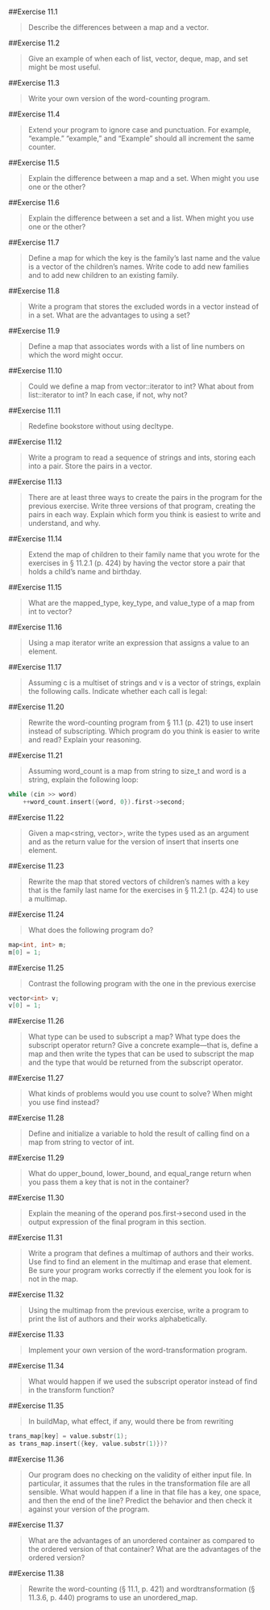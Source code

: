 
##Exercise 11.1

> Describe the differences between a map and a vector.

##Exercise 11.2

> Give an example of when each of list, vector, deque,
map, and set might be most useful.

##Exercise 11.3

> Write your own version of the word-counting program.

##Exercise 11.4

> Extend your program to ignore case and punctuation. For
example, “example.” “example,” and “Example” should all increment the same
counter.

##Exercise 11.5

> Explain the difference between a map and a set. When
might you use one or the other?

##Exercise 11.6

> Explain the difference between a set and a list. When
might you use one or the other?

##Exercise 11.7

> Define a map for which the key is the family’s last name and
the value is a vector of the children’s names. Write code to add new
families and to add new children to an existing family.

##Exercise 11.8

> Write a program that stores the excluded words in a vector
instead of in a set. What are the advantages to using a set?

##Exercise 11.9

> Define a map that associates words with a list of line
numbers on which the word might occur.

##Exercise 11.10

> Could we define a map from vector<int>::iterator to
int? What about from list<int>::iterator to int? In each case, if
not, why not?

##Exercise 11.11

> Redefine bookstore without using decltype.

##Exercise 11.12

> Write a program to read a sequence of strings and ints,
storing each into a pair. Store the pairs in a vector.

##Exercise 11.13

> There are at least three ways to create the pairs in the
program for the previous exercise. Write three versions of that program,
creating the pairs in each way. Explain which form you think is easiest to
write and understand, and why.

##Exercise 11.14

> Extend the map of children to their family name that you
wrote for the exercises in § 11.2.1 (p. 424) by having the vector store a
pair that holds a child’s name and birthday.

##Exercise 11.15

> What are the mapped_type, key_type, and
value_type of a map from int to vector<int>?

##Exercise 11.16

> Using a map iterator write an expression that assigns a
value to an element.

##Exercise 11.17

> Assuming c is a multiset of strings and v is a vector
of strings, explain the following calls. Indicate whether each call is legal:

##Exercise 11.20

> Rewrite the word-counting program from § 11.1 (p. 421) to
use insert instead of subscripting. Which program do you think is easier to
write and read? Explain your reasoning.

##Exercise 11.21

> Assuming word_count is a map from string to size_t
and word is a string, explain the following loop:
```cpp
while (cin >> word)
    ++word_count.insert({word, 0}).first->second;
```

##Exercise 11.22

> Given a map<string, vector<int>>, write the types
used as an argument and as the return value for the version of insert that
inserts one element.

##Exercise 11.23

> Rewrite the map that stored vectors of children’s names
with a key that is the family last name for the exercises in § 11.2.1 (p. 424)
to use a multimap.

##Exercise 11.24

> What does the following program do?
```cpp
map<int, int> m;
m[0] = 1;
```

##Exercise 11.25

> Contrast the following program with the one in the previous
exercise
```cpp
vector<int> v;
v[0] = 1;
```

##Exercise 11.26

> What type can be used to subscript a map? What type does
the subscript operator return? Give a concrete example—that is, define a map
and then write the types that can be used to subscript the map and the type
that would be returned from the subscript operator.

##Exercise 11.27

> What kinds of problems would you use count to solve?
When might you use find instead?

##Exercise 11.28

> Define and initialize a variable to hold the result of calling
find on a map from string to vector of int.

##Exercise 11.29

> What do upper_bound, lower_bound, and
equal_range return when you pass them a key that is not in the container?

##Exercise 11.30

> Explain the meaning of the operand pos.first->second
used in the output expression of the final program in this section.

##Exercise 11.31

> Write a program that defines a multimap of authors and
their works. Use find to find an element in the multimap and erase that
element. Be sure your program works correctly if the element you look for is
not in the map.

##Exercise 11.32

> Using the multimap from the previous exercise, write a
program to print the list of authors and their works alphabetically.

##Exercise 11.33

> Implement your own version of the word-transformation
program.

##Exercise 11.34

> What would happen if we used the subscript operator
instead of find in the transform function?

##Exercise 11.35

> In buildMap, what effect, if any, would there be from
rewriting
```cpp
trans_map[key] = value.substr(1);
as trans_map.insert({key, value.substr(1)})?
```

##Exercise 11.36

> Our program does no checking on the validity of either
input file. In particular, it assumes that the rules in the transformation file are
all sensible. What would happen if a line in that file has a key, one space,
and then the end of the line? Predict the behavior and then check it against
your version of the program.

##Exercise 11.37

> What are the advantages of an unordered container as
compared to the ordered version of that container? What are the advantages
of the ordered version?

##Exercise 11.38

> Rewrite the word-counting (§ 11.1, p. 421) and wordtransformation
(§ 11.3.6, p. 440) programs to use an unordered_map.
